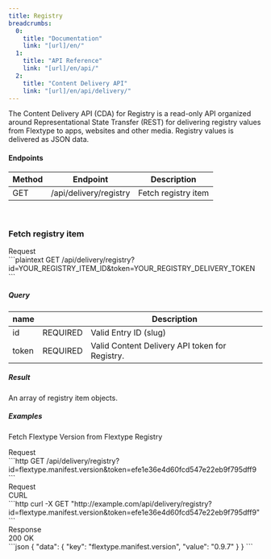 ```yaml
---
title: Registry
breadcrumbs:
  0:
    title: "Documentation"
    link: "[url]/en/"
  1:
    title: "API Reference"
    link: "[url]/en/api/"
  2:
    title: "Content Delivery API"
    link: "[url]/en/api/delivery/"
---
```


The Content Delivery API (CDA) for Registry is a read-only API organized around Representational State Transfer (REST) for delivering registry values from Flextype to apps, websites and other media. Registry values is delivered as JSON data.

#### Endpoints

| Method | Endpoint | Description |
| --- | --- | --- |
| GET | /api/delivery/registry | Fetch registry item |

<br>

### Fetch registry item

<div class="file-header">Request</div>
```plaintext
GET /api/delivery/registry?id=YOUR_REGISTRY_ITEM_ID&token=YOUR_REGISTRY_DELIVERY_TOKEN
```

##### Query

| name | |  Description |
| --- | --- | --- |
| id | REQUIRED | Valid Entry ID (slug) |
| token | REQUIRED | Valid Content Delivery API token for Registry. |

##### Result

An array of registry item objects.

##### Examples

Fetch Flextype Version from Flextype Registry

<div class="file-header">Request</div>
```http
GET /api/delivery/registry?id=flextype.manifest.version&token=efe1e36e4d60fcd547e22eb9f795dff9
```

<div class="file-header flex justify-between"><div>Request</div> <div class="text-right">CURL</div></div>
```http
curl -X GET "http://example.com/api/delivery/registry?id=flextype.manifest.version&token=efe1e36e4d60fcd547e22eb9f795dff9"
```

<div class="file-header flex justify-between"><div>Response</div> <div class="text-right">200 OK</div></div>
```json
{
    "data": {
        "key": "flextype.manifest.version",
        "value": "0.9.7"
    }
}
```
